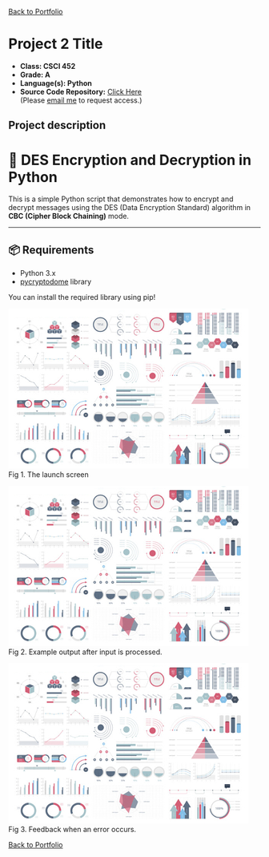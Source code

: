 [Back to Portfolio](./)

Project 2 Title
===============

-   **Class: CSCI 452** 
-   **Grade: A** 
-   **Language(s): Python** 
-   **Source Code Repository:** [Click Here](https://github.com/MisterBobsAngryHead/CSCI452)  
    (Please [email me](mailto:richardprice.cyber@gmail.com) to request access.)

## Project description

# 🔐 DES Encryption and Decryption in Python

This is a simple Python script that demonstrates how to encrypt and decrypt messages using the DES (Data Encryption Standard) algorithm in **CBC (Cipher Block Chaining)** mode.

---

## 📦 Requirements

- Python 3.x
- [pycryptodome](https://pypi.org/project/pycryptodome/) library

You can install the required library using pip!

![screenshot](images/dummy_thumbnail.jpg)  
Fig 1. The launch screen

![screenshot](images/dummy_thumbnail.jpg)  
Fig 2. Example output after input is processed.

![screenshot](images/dummy_thumbnail.jpg)  
Fig 3. Feedback when an error occurs.

[Back to Portfolio](./)
